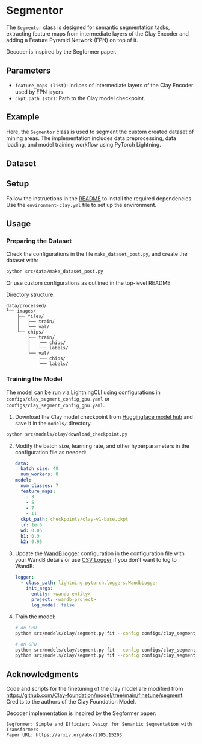 # Segmentor

The `Segmentor` class is designed for semantic segmentation tasks, extracting feature maps from intermediate layers of the Clay Encoder and adding a Feature Pyramid Network (FPN) on top of it.

Decoder is inspired by the Segformer paper.

## Parameters

- `feature_maps (list)`: Indices of intermediate layers of the Clay Encoder used by FPN layers.
- `ckpt_path (str)`: Path to the Clay model checkpoint.

## Example

Here, the `Segmentor` class is used to segment the custom created dataset of mining areas. The implementation includes data preprocessing, data loading, and model training workflow using PyTorch Lightning.

## Dataset

## Setup

Follow the instructions in the [README](../../README.md) to install the required dependencies. Use the `environment-clay.yml` file to set up the environment.

## Usage

### Preparing the Dataset
Check the configurations in the file `make_dataset_post.py`, and create the dataset with: 

```bash
python src/data/make_dataset_post.py
```

Or use custom configurations as outlined in the top-level README

Directory structure:

```
data/processed/
└── images/
    ├── files/
    │   ├── train/
    │   └── val/
    └── chips/
        ├── train/
        │   ├── chips/
        │   └── labels/
        └── val/
            ├── chips/
            └── labels/
```

### Training the Model

The model can be run via LightningCLI using configurations in `configs/clay_segment_config_gpu.yaml` or `configs/clay_segment_config_gpu.yaml`.

1. Download the Clay model checkpoint from [Huggingface model hub](https://huggingface.co/made-with-clay/Clay/blob/main/clay-v1-base.ckpt) and save it in the `models/` directory.

```bash
python src/models/clay/download_checkpoint.py
```

2. Modify the batch size, learning rate, and other hyperparameters in the configuration file as needed:
    ```yaml
    data:
      batch_size: 40
      num_workers: 8
    model:
      num_classes: 7
      feature_maps:
        - 3
        - 5
        - 7
        - 11
      ckpt_path: checkpoints/clay-v1-base.ckpt
      lr: 1e-5
      wd: 0.05
      b1: 0.9
      b2: 0.95
    ```

3. Update the [WandB logger](https://lightning.ai/docs/pytorch/stable/extensions/generated/lightning.pytorch.loggers.WandbLogger.html#lightning.pytorch.loggers.WandbLogger) configuration in the configuration file with your WandB details or use [CSV Logger](https://lightning.ai/docs/pytorch/stable/extensions/generated/lightning.pytorch.loggers.CSVLogger.html#lightning.pytorch.loggers.CSVLogger) if you don't want to log to WandB:
    ```yaml
    logger:
      - class_path: lightning.pytorch.loggers.WandbLogger
        init_args:
          entity: <wandb-entity>
          project: <wandb-project>
          log_model: false
    ```

4. Train the model:
    ```bash
    # on CPU
    python src/models/clay/segment.py fit --config configs/clay_segment_config_cpu.yaml

    # on GPU
    python src/models/clay/segment.py fit --config configs/clay_segment_config_gpu_pc.yaml
    python src/models/clay/segment.py fit --config configs/clay_segment_config_gpu_T4.yaml
    ```

## Acknowledgments

Code and scripts for the finetuning of the clay model are modified from https://github.com/Clay-foundation/model/tree/main/finetune/segment. Credits to the authors of the Clay Foundation Model.

Decoder implementation is inspired by the Segformer paper:
```
Segformer: Simple and Efficient Design for Semantic Segmentation with Transformers
Paper URL: https://arxiv.org/abs/2105.15203
```
